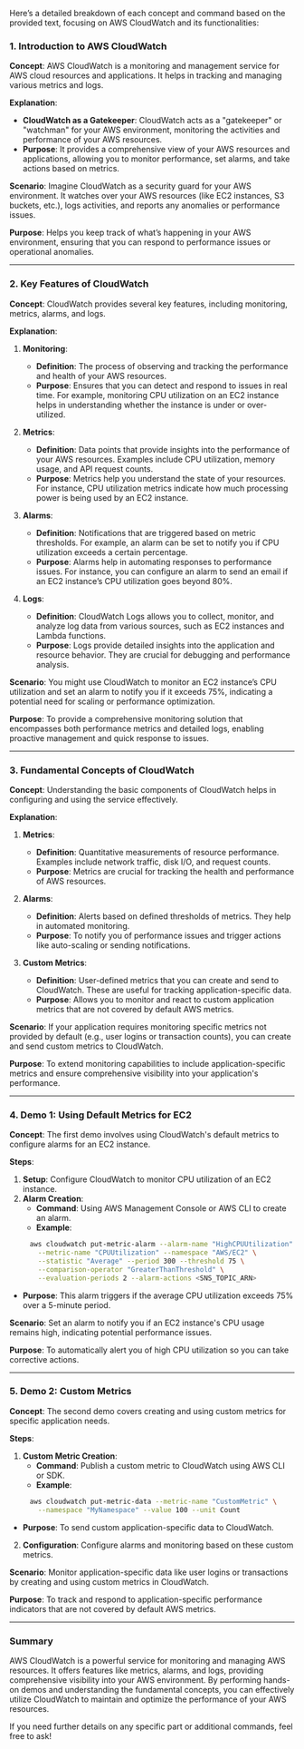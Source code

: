 Here’s a detailed breakdown of each concept and command based on the provided text, focusing on AWS CloudWatch and its functionalities:

### 1. **Introduction to AWS CloudWatch**

**Concept**: AWS CloudWatch is a monitoring and management service for AWS cloud resources and applications. It helps in tracking and managing various metrics and logs.

**Explanation**:
- **CloudWatch as a Gatekeeper**: CloudWatch acts as a "gatekeeper" or "watchman" for your AWS environment, monitoring the activities and performance of your AWS resources.
- **Purpose**: It provides a comprehensive view of your AWS resources and applications, allowing you to monitor performance, set alarms, and take actions based on metrics.

**Scenario**: Imagine CloudWatch as a security guard for your AWS environment. It watches over your AWS resources (like EC2 instances, S3 buckets, etc.), logs activities, and reports any anomalies or performance issues.

**Purpose**: Helps you keep track of what’s happening in your AWS environment, ensuring that you can respond to performance issues or operational anomalies.

---

### 2. **Key Features of CloudWatch**

**Concept**: CloudWatch provides several key features, including monitoring, metrics, alarms, and logs.

**Explanation**:
1. **Monitoring**:
   - **Definition**: The process of observing and tracking the performance and health of your AWS resources.
   - **Purpose**: Ensures that you can detect and respond to issues in real time. For example, monitoring CPU utilization on an EC2 instance helps in understanding whether the instance is under or over-utilized.

2. **Metrics**:
   - **Definition**: Data points that provide insights into the performance of your AWS resources. Examples include CPU utilization, memory usage, and API request counts.
   - **Purpose**: Metrics help you understand the state of your resources. For instance, CPU utilization metrics indicate how much processing power is being used by an EC2 instance.

3. **Alarms**:
   - **Definition**: Notifications that are triggered based on metric thresholds. For example, an alarm can be set to notify you if CPU utilization exceeds a certain percentage.
   - **Purpose**: Alarms help in automating responses to performance issues. For instance, you can configure an alarm to send an email if an EC2 instance’s CPU utilization goes beyond 80%.

4. **Logs**:
   - **Definition**: CloudWatch Logs allows you to collect, monitor, and analyze log data from various sources, such as EC2 instances and Lambda functions.
   - **Purpose**: Logs provide detailed insights into the application and resource behavior. They are crucial for debugging and performance analysis.

**Scenario**: You might use CloudWatch to monitor an EC2 instance’s CPU utilization and set an alarm to notify you if it exceeds 75%, indicating a potential need for scaling or performance optimization.

**Purpose**: To provide a comprehensive monitoring solution that encompasses both performance metrics and detailed logs, enabling proactive management and quick response to issues.

---

### 3. **Fundamental Concepts of CloudWatch**

**Concept**: Understanding the basic components of CloudWatch helps in configuring and using the service effectively.

**Explanation**:
1. **Metrics**:
   - **Definition**: Quantitative measurements of resource performance. Examples include network traffic, disk I/O, and request counts.
   - **Purpose**: Metrics are crucial for tracking the health and performance of AWS resources.

2. **Alarms**:
   - **Definition**: Alerts based on defined thresholds of metrics. They help in automated monitoring.
   - **Purpose**: To notify you of performance issues and trigger actions like auto-scaling or sending notifications.

3. **Custom Metrics**:
   - **Definition**: User-defined metrics that you can create and send to CloudWatch. These are useful for tracking application-specific data.
   - **Purpose**: Allows you to monitor and react to custom application metrics that are not covered by default AWS metrics.

**Scenario**: If your application requires monitoring specific metrics not provided by default (e.g., user logins or transaction counts), you can create and send custom metrics to CloudWatch.

**Purpose**: To extend monitoring capabilities to include application-specific metrics and ensure comprehensive visibility into your application's performance.

---

### 4. **Demo 1: Using Default Metrics for EC2**

**Concept**: The first demo involves using CloudWatch's default metrics to configure alarms for an EC2 instance.

**Steps**:
1. **Setup**: Configure CloudWatch to monitor CPU utilization of an EC2 instance.
2. **Alarm Creation**:
   - **Command**: Using AWS Management Console or AWS CLI to create an alarm.
   - **Example**:
```bash
     aws cloudwatch put-metric-alarm --alarm-name "HighCPUUtilization" \
       --metric-name "CPUUtilization" --namespace "AWS/EC2" \
       --statistic "Average" --period 300 --threshold 75 \
       --comparison-operator "GreaterThanThreshold" \
       --evaluation-periods 2 --alarm-actions <SNS_TOPIC_ARN>
```
   - **Purpose**: This alarm triggers if the average CPU utilization exceeds 75% over a 5-minute period.

**Scenario**: Set an alarm to notify you if an EC2 instance's CPU usage remains high, indicating potential performance issues.

**Purpose**: To automatically alert you of high CPU utilization so you can take corrective actions.

---

### 5. **Demo 2: Custom Metrics**

**Concept**: The second demo covers creating and using custom metrics for specific application needs.

**Steps**:
1. **Custom Metric Creation**:
   - **Command**: Publish a custom metric to CloudWatch using AWS CLI or SDK.
   - **Example**:
```bash
     aws cloudwatch put-metric-data --metric-name "CustomMetric" \
       --namespace "MyNamespace" --value 100 --unit Count
```
   - **Purpose**: To send custom application-specific data to CloudWatch.

2. **Configuration**: Configure alarms and monitoring based on these custom metrics.

**Scenario**: Monitor application-specific data like user logins or transactions by creating and using custom metrics in CloudWatch.

**Purpose**: To track and respond to application-specific performance indicators that are not covered by default AWS metrics.

---

### Summary

AWS CloudWatch is a powerful service for monitoring and managing AWS resources. It offers features like metrics, alarms, and logs, providing comprehensive visibility into your AWS environment. By performing hands-on demos and understanding the fundamental concepts, you can effectively utilize CloudWatch to maintain and optimize the performance of your AWS resources.

If you need further details on any specific part or additional commands, feel free to ask!